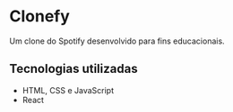# Clonefy  
Um clone do Spotify desenvolvido para fins educacionais.  

## Tecnologias utilizadas  
- HTML, CSS e JavaScript  
- React
